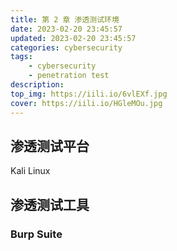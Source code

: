 ```yaml
---
title: 第 2 章 渗透测试环境
date: 2023-02-20 23:45:57
updated: 2023-02-20 23:45:57
categories: cybersecurity 
tags:
    - cybersecurity
    - penetration test
description:
top_img: https://iili.io/6vlEXf.jpg
cover: https://iili.io/HGleMOu.jpg
---
```


## 渗透测试平台

Kali Linux

## 渗透测试工具

### Burp Suite

